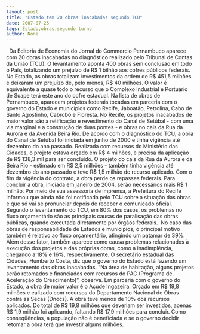 ```yaml
---
layout: post
title: "Estado tem 20 obras inacabadas segundo TCU"
date: 2007-07-25
tags: Estado,obras,segundo turno
author: None
---
```

&nbsp;
Da Editoria de Economia do Jornal do Commercio
Pernambuco aparece com 20 obras inacabadas no diagn&oacute;stico realizado pelo Tribunal de Contas da Uni&atilde;o (TCU). O levantamento aponta 400 obras sem conclus&atilde;o em todo o Pa&iacute;s, totalizando um preju&iacute;zo de R$ 1 bilh&atilde;o aos cofres p&uacute;blicos federais. 
No Estado, as obras totalizam investimentos da ordem de R$ 451,5 milh&otilde;es e deixaram um preju&iacute;zo de, pelo menos, R$ 40 milh&otilde;es. O valor &eacute; equivalente a quase todo o recurso que o Complexo Industrial e Portu&aacute;rio de Suape ter&aacute; este ano do cofre estadual. 
Na lista de obras de Pernambuco, aparecem projetos federais tocadas em parceria com o governo do Estado e munic&iacute;pios como Recife, Jaboat&atilde;o, Petrolina, Cabo de Santo Agostinho, Cabrob&oacute; e Floresta. 
No Recife, os projetos inacabados de maior valor s&atilde;o a retifica&ccedil;&atilde;o e revestimento do Canal de Set&uacute;bal - com uma via marginal e a constru&ccedil;&atilde;o de duas pontes - e obras no cais da Rua da Aurora e da Avenida Beira Rio. 
De acordo com o diagn&oacute;stico do TCU, a obra do Canal de Set&uacute;bal foi iniciada em junho de 2000 e tinha vig&ecirc;ncia at&eacute; dezembro do ano passado. Realizada com recursos do Minist&eacute;rio das Cidades, o projeto estava or&ccedil;ado em R$ 4 milh&otilde;es, e precisa da aplica&ccedil;&atilde;o de R$ 138,3 mil para ser conclu&iacute;do. 
O projeto do cais da Rua da Aurora e da Beira Rio - estimado em R$ 2,5 milh&otilde;es - tamb&eacute;m tinha vig&ecirc;ncia at&eacute; dezembro do ano passado e teve R$ 1,5 milh&atilde;o de recurso aplicado. Com o fim da vig&ecirc;ncia do contrato, a obra perde os repasses federais. Para concluir a obra, iniciada em janeiro de 2004, ser&atilde;o necess&aacute;rios mais R$ 1 milh&atilde;o. 
Por meio de sua assessoria de imprensa, a Prefeitura do Recife informou que ainda n&atilde;o foi notificada pelo TCU sobre a situa&ccedil;&atilde;o das obras e que s&oacute; vai se pronunciar depois de receber o comunicado oficial. 
Segundo o levantamento do TCU, em 80% dos casos, os problemas no fluxo or&ccedil;ament&aacute;rio s&atilde;o as principais causas de paralisa&ccedil;&atilde;o das obras p&uacute;blicas, quando executada diretamente por &oacute;rg&atilde;os federais.&nbsp;
No caso das obras de responsabilidade de Estados e munic&iacute;pios, o principal motivo tamb&eacute;m &eacute; relativo ao fluxo or&ccedil;ament&aacute;rio, atingindo um patamar de 39%. 
Al&eacute;m desse fator, tamb&eacute;m aparece como causa problemas relacionados &agrave; execu&ccedil;&atilde;o dos projetos e das pr&oacute;prias obras, como a inadimpl&ecirc;ncia, chegando a 18% e 16%, respectivamente. 
O secret&aacute;rio estadual das Cidades, Humberto Costa, diz que o governo do Estado est&aacute; fazendo um levantamento das obras inacabadas. &ldquo;Na &aacute;rea de habita&ccedil;&atilde;o, alguns projetos ser&atilde;o retomados e financiados com recursos do PAC (Programa de Acelera&ccedil;&atilde;o do Crescimento)&rdquo;, observa. 
Em parceria com o governo do Estado, a obra de maior valor &eacute; o A&ccedil;ude Ingazeira. Or&ccedil;ado em R$ 19,8 milh&otilde;es e ealizado com recursos do Departamento Nacional de Obras contra as Secas (Dnocs). 
A obra teve menos de 10% dos recursos aplicados. Do total de R$ 19,8 milh&otilde;es que deveriam ser investidos, apenas R$ 1,9 milh&atilde;o foi aplicando, faltando R$ 17,9 milh&otilde;es para concluir. 
Como conseq&uuml;&ecirc;ncias, a popula&ccedil;&atilde;o n&atilde;o &eacute; beneficiada e se o governo decidir retomar a obra ter&aacute; que investir alguns milh&otilde;es.  